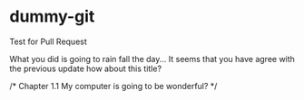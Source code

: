 # dummy-git
Test for Pull Request

What you did is going to rain fall the day...
It seems that you have agree with the previous update
how about this title?

/* Chapter 1.1 My computer is going to be wonderful? */
